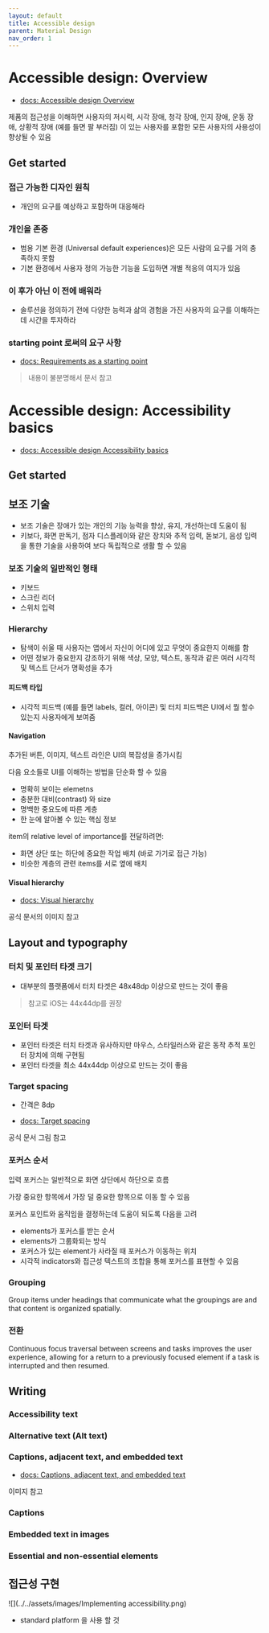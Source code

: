 ```yaml
---
layout: default
title: Accessible design
parent: Material Design
nav_order: 1
---
```


# Accessible design: Overview

- [docs: Accessible design Overview](https://m3.material.io/foundations/accessible-design/overview)

제품의 접근성을 이해하면 사용자의 저시력, 시각 장애, 청각 장애, 인지 장애, 운동 장애, 상황적 장애 (예를 들면 팔 부러짐)
이 있는 사용자를 포함한 모든 사용자의 사용성이 향상될 수 있음

## Get started

### 접근 가능한 디자인 원칙

- 개인의 요구를 예상하고 포함하며 대응해라

### 개인을 존중

- 범용 기본 환경 (Universal default experiences)은 모든 사람의 요구를 거의 충족하지 못함
- 기본 환경에서 사용자 정의 가능한 기능을 도입하면 개별 적응의 여지가 있음

### 이 후가 아닌 이 전에 배워라

- 솔루션을 정의하기 전에 다양한 능력과 삶의 경험을 가진 사용자의 요구를 이해하는데 시간을 투자하라


### starting point 로써의 요구 사항

- [docs: Requirements as a starting point](https://m3.material.io/foundations/accessible-design/overview#f820c3b1-5cda-48ae-8967-37568cb15518)

> 내용이 불분명해서 문서 참고


# Accessible design: Accessibility basics

- [docs: Accessible design Accessibility basics](https://m3.material.io/foundations/accessible-design/accessibility-basics)

## Get started

## 보조 기술

- 보조 기술은 장애가 있는 개인의 기능 능력을 향상, 유지, 개선하는데 도움이 됨
- 키보다, 화면 판독기, 점자 디스플레이와 같은 장치와 추적 입력, 돋보기, 음성 입력을 통한 기술을 사용하여 보다 독립적으로 생활 할 수 있음

### 보조 기술의 일반적인 형태

- 키보드
- 스크린 리더
- 스위치 입력

### Hierarchy

- 탐색이 쉬울 때 사용자는 앱에서 자신이 어디에 있고 무엇이 중요한지 이해를 함
- 어떤 정보가 중요한지 강조하기 위해 색상, 모양, 텍스트, 동작과 같은 여러 시각적 및 텍스트 단서가 명확성을 추가

#### 피드백 타입

- 시각적 피드백 (예를 들면 labels, 컬러, 아이콘) 및 터치 피드백은 UI에서 뭘 할수 있는지 사용자에게 보여줌

#### Navigation

추가된 버튼, 이미지, 텍스트 라인은 UI의 복잡성을 증가시킴


다음 요소들로 UI를 이해하는 방법을 단순화 할 수 있음

- 명확히 보이는 elemetns
- 충분한 대비(contrast) 와 size
- 명백한 중요도에 따른 계층
- 한 눈에 알아볼 수 있는 핵심 정보

item의 relative level of importance를 전달하려면:

- 화면 상단 또는 하단에 중요한 작업 배치 (바로 가기로 접근 가능)
- 비슷한 계층의 관련 items를 서로 옆에 배치

#### Visual hierarchy

- [docs: Visual hierarchy](https://m3.material.io/foundations/accessible-design/accessibility-basics#39f47f8a-5850-4a88-8ba9-855e911e7d12)

공식 문서의 이미지 참고

## Layout and typography

### 터치 및 포인터 타겟 크기

- 대부분의 플랫폼에서 터치 타겟은 48x48dp 이상으로 만드는 것이 좋음

> 참고로 iOS는 44x44dp를 권장

### 포인터 타겟

- 포인터 타겟은 터치 타겟과 유사하지만 마우스, 스타일러스와 같은 동작 추적 포인터 장치에 의해 구현됨
- 포인터 타겟을 최소 44x44dp 이상으로 만드는 것이 좋음

### Target spacing

- 간격은 8dp

- [docs: Target spacing](https://m3.material.io/foundations/accessible-design/accessibility-basics#2907386c-3df0-42bf-ba77-b18afb7717ae)

공식 문서 그림 참고

### 포커스 순서

입력 포커스는 일반적으로 화면 상단에서 하단으로 흐름

가장 중요한 항목에서 가장 덜 중요한 항목으로 이동 할 수 있음

포커스 포인트와 움직임을 결정하는데 도움이 되도록 다음을 고려

- elements가 포커스를 받는 순서
- elements가 그룹화되는 방식
- 포커스가 있는 element가 사라질 때 포커스가 이동하는 위치
- 시각적 indicators와 접근성 텍스트의 조합을 통해 포커스를 표현할 수 있음

### Grouping

Group items under headings that communicate what the groupings are and that content is organized spatially.

### 전환

Continuous focus traversal between screens and tasks improves the user experience, allowing for a return to a previously focused element if a task is interrupted and then resumed.

## Writing

### Accessibility text

### Alternative text (Alt text)

### Captions, adjacent text, and embedded text

- [docs: Captions, adjacent text, and embedded text](https://m3.material.io/foundations/accessible-design/accessibility-basics)

이미지 참고

### Captions



### Embedded text in images




### Essential and non-essential elements





## 접근성 구현

![](../../assets/images/Implementing accessibility.png)

- standard platform 을 사용 할 것

